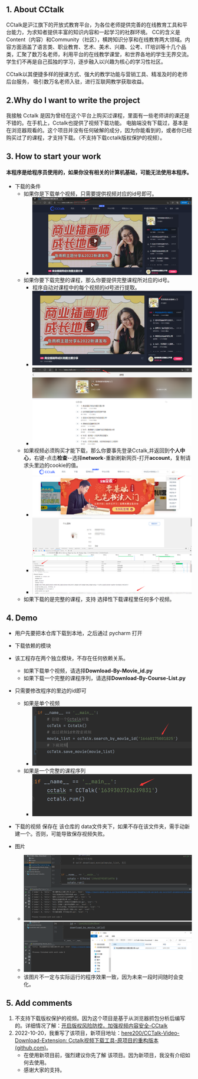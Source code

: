 ## 1. About CCtalk

CCtalk是沪江旗下的开放式教育平台，为各位老师提供完善的在线教育工具和平台能力，为求知者提供丰富的知识内容和一起学习的社群环境。 CC的含义是Content（内容）和Community（社区），横跨知识分享和在线教育两大领域。内容方面涵盖了语言类、职业教育、艺术、美术、兴趣、公考、IT培训等十几个品类，汇聚了数万名老师，利用平台的在线教学课堂，和世界各地的学生无界交流。学生们不再是自己孤独的学习，逐步融入以兴趣为核心的学习性社区。

CCtalk以其便捷多样的授课方式、强大的教学功能与营销工具、精准及时的老师后台服务， 吸引数万名老师入驻，进行互联网教学获取收益。

## 2.Why do I want to write the project

我接触 Cctalk 是因为曾经在这个平台上购买过课程，里面有一些老师讲的课还是不错的。在手机上，Cctalk也提供了视频下载功能。
电脑端没有下载过，基本是在浏览器观看的。这个项目并没有任何破解的成分，因为你能看到的，或者你已经购买过了的课程，才支持下载。（不支持下载cctalk版权保护的视频）。

## 3. How to start your work

#### 本程序是给程序员使用的，如果你没有相关的计算机基础，可能无法使用本程序。

- 下载的条件
  - 如果你是下载单个视频，只需要提供视频对应的id号即可。
    - ![image-20220206225617063](images/image-20220206225617063.png)
  - 如果你要下载完整的课程，那么你要提供完整课程所对应的id号。
    - 程序自动对课程中的每个视频的id号进行提取。
    - ![image-20220206225657507](images/image-20220206225657507.png)
    - ![image-20220206225745782](images/image-20220206225745782.png)
  - 如果视频必须购买才能下载，那么你要事先登录Cctalk,并返回到**个人中心**，右键-点击**检查**--选择**network**-重新刷新网页-打开**account**，复制请求头里边的cookie的值。
    - ![image-20220206225228036](images/image-20220206225228036.png)
    - ![image-20220206225331599](images/image-20220206225331599.png)
    - ![image-20220206225423050](images/image-20220206225423050.png)
  - 如果下载的是完整的课程，支持 选择性下载课程里任何多个视频。

## 4. Demo

- 用户先要把本仓库下载到本地，之后通过 pycharm 打开
- 下载依赖的模块
- 该工程存在两个独立模块，不存在任何依赖关系。
  - 如果下载单个视频，请选择**Download-By-Movie_id.py**
  - 如果下载一个完整的课程序列，请选择**Download-By-Course-List.py**
- 只需要修改程序的里边的id即可
  - 如果是单个视频
    - ![image-20220302164429766](images/image-20220302164429766.png)
  - 如果是一个完整的课程序列
    - ![image-20220206230346320](images/image-20220206230346320.png)
- 下载的视频 保存在 该仓库的 data文件夹下，如果不存在该文件夹，需手动新建一个。否则，可能导致保存视频失败。

- 图片
  - ![image-20220206231415505](images/image-20220206231415505.png)
  - ![image-20220206231906415](images/image-20220206231906415.png)
  - 该图片不一定与实际运行的程序效果一致，因为未来一段时间随时会变化。

## 5. Add comments

1. 不支持下载版权保护的视频。因为这个项目是基于从浏览器抓包分析后编写的。详细情况了解：[开启版权风险防控，加强视频内容安全-CCtalk](https://www.cctalk.com/faq/100175)
2. 2022-10-20，我重写了该项目，新项目地址：[here200/CCTalk-Video-Download-Extension: Cctalk视频下载工具-原项目的重构版本 (github.com)](https://github.com/here200/CCTalk-Video-Download-Extension)。
   - 在使用新项目前，强烈建议你先了解 该项目。因为新项目，我没有介绍如何去使用。
   - 感谢大家的支持。

